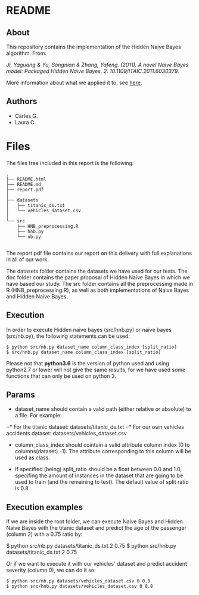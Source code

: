 # README

## About
This repository contains the implementation of the Hidden Naive Bayes algorithm. From:

*Ji, Yaguang & Yu, Songnian & Zhang, Yafeng. (2011). A novel Naive Bayes model: Packaged Hidden Naive Bayes. 2. 10.1109/ITAIC.2011.6030379.*


More information about what we applied it to, see [here](https://github.com/laz08/uk-accidents-study/blob/master/docs/02-HNB-report.pdf).

## Authors

* Carles G.
* Laura C.

# Files

The files tree included in this report is the following:
```
.
├── README.html
├── README.md
├── report.pdf
│
├── datasets
│   ├── titanic_ds.txt
│   └── vehicles_dataset.csv
│
└── src
    ├── HNB_preprocessing.R
    ├── hnb.py
    └── nb.py


```

The report.pdf file contains our report on this delivery with full explanations in all of our work.

The datasets folder contains the datasets we have used for our tests.
The doc folder contains the paper proposal of Hidden Naive Bayes in which we have based our study.
The src folder contains all the preprocessing made in R (HNB_preprocessing.R), as well as both implementations of Naive Bayes and Hidden Naive Bayes.

## Execution

In order to execute Hidden naive bayes (src/hnb.py) or naive bayes (src/nb.py), the following statements can be used:

```
$ python src/nb.py dataset_name column_class_index [split_ratio]
$ src/hnb.py dataset_name column_class_index [split_ratio]
```	
Please not that **python3.6** is the version of python used and using python2.7 or lower will not give the same results, for we have used some functions that can only be used on python 3.

## Params

* dataset_name should contain a valid path (either relative or absolute) to a file. For example:

⋅⋅* For the titanic dataset: 					datasets/titanic_ds.txt
⋅⋅* For our own vehicles accidents dataset:	datasets/vehicles_dataset.csv

* column_class_index should cointain a valid attribute column index (0 to columns(dataset) -1).
    The attribute corresponding to this column will be used as class.

* If specified (being) split_ratio should be a float between 0.0 and 1.0, specifing the amount of instances in the dataset that are going to be used to train (and the remaining to test). The default value of split ratio is 0.8

## Execution examples

If we are inside the root folder, we can execute Naive Bayes and Hidden Naive Bayes with the titanic dataset and predict the age of the passenger (column 2) with a 0.75 ratio by:

$ python src/nb.py datasets/titanic_ds.txt 2 0.75
$ python src/hnb.py datasets/titanic_ds.txt 2 0.75

Or if we want to execute it with our vehicles' dataset and predict accident severity (column 0), we can do it so:

```
$ python src/nb.py datasets/vehicles_dataset.csv 0 0.8
$ python src/hnb.py datasets/vehicles_dataset.csv 0 0.8
```
